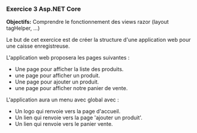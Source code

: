 ### Exercice 3 Asp.NET Core
**Objectifs:** Comprendre le fonctionnement des views razor (layout tagHelper, ...)

Le but de cet exercice est de créer la structure d'une application web pour une caisse enregistreuse.

L'application web proposera les pages suivantes :

- Une page pour afficher la liste des produits.
- une page pour afficher un produit.
- Une page pour ajouter un produit.
- une page pour afficher notre panier de vente.

L'application aura un menu avec global avec :
- Un logo qui renvoie vers la page d'accueil.
- Un lien qui renvoie vers la page 'ajouter un produit'.
- Un lien qui renvoie vers le panier vente. 